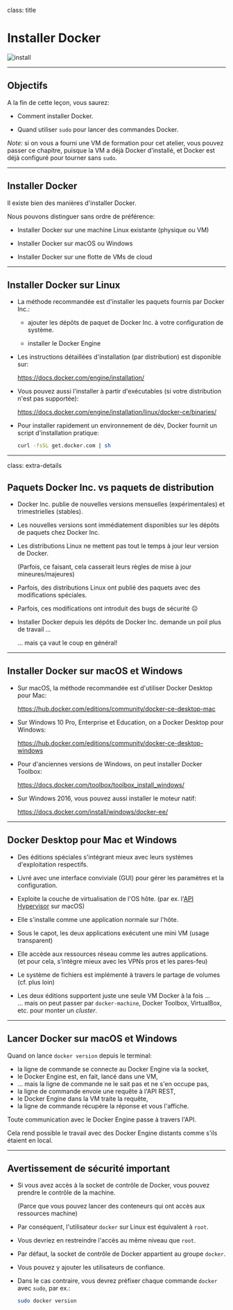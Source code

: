 
class: title

# Installer Docker

![install](images/title-installing-docker.jpg)

---

## Objectifs

A la fin de cette leçon, vous saurez:

* Comment installer Docker.

* Quand utiliser `sudo` pour lancer des commandes Docker.

*Note:* si on vous a fourni une VM de formation pour cet atelier,
vous pouvez passer ce chapitre, puisque la VM a déjà Docker
d'installé, et Docker est déjà configuré pour tourner sans `sudo`.

---

## Installer Docker

Il existe bien des manières d'installer Docker.

Nous pouvons distinguer sans ordre de préférence:

* Installer Docker sur une machine Linux existante (physique ou VM)

* Installer Docker sur macOS ou Windows

* Installer Docker sur une flotte de VMs de cloud

---

## Installer Docker sur Linux

* La méthode recommandée est d'installer les paquets fournis par Docker Inc.:

  - ajouter les dépôts de paquet de Docker Inc. à votre configuration de système.

  - installer le Docker Engine

* Les instructions détaillées d'installation (par distribution) est disponible sur:

  https://docs.docker.com/engine/installation/

* Vous pouvez aussi l'installer à partir d'exécutables (si votre distribution n'est pas supportée):

  https://docs.docker.com/engine/installation/linux/docker-ce/binaries/

* Pour installer rapidement un environnement de dév, Docker fournit un script d'installation pratique:

  ```bash
  curl -fsSL get.docker.com | sh
  ```

---

class: extra-details

## Paquets Docker Inc. vs paquets de distribution

* Docker Inc. publie de nouvelles versions mensuelles (expérimentales) et trimestrielles (stables).

* Les nouvelles versions sont immédiatement disponibles sur les dépôts de paquets chez Docker Inc.

* Les distributions Linux ne mettent pas tout le temps à jour leur version de Docker.

  (Parfois, ce faisant, cela casserait leurs règles de mise à jour mineures/majeures)

* Parfois, des distributions Linux ont publié des paquets avec des modifications spéciales.

* Parfois, ces modifications ont introduit des bugs de sécurité ☹

* Installer Docker depuis les dépôts de Docker Inc. demande un poil plus de travail …

  … mais ça vaut le coup en général!

---

## Installer Docker sur macOS et Windows

* Sur macOS, la méthode recommandée est d'utiliser Docker Desktop pour Mac:

  https://hub.docker.com/editions/community/docker-ce-desktop-mac

* Sur Windows 10 Pro, Enterprise et Education, on a Docker Desktop pour Windows:

  https://hub.docker.com/editions/community/docker-ce-desktop-windows

* Pour d'anciennes versions de Windows, on peut installer Docker Toolbox:

  https://docs.docker.com/toolbox/toolbox_install_windows/

* Sur Windows 2016, vous pouvez aussi installer le moteur natif:

  https://docs.docker.com/install/windows/docker-ee/

---

## Docker Desktop pour Mac et Windows

* Des éditions spéciales s'intégrant mieux avec leurs systèmes d'exploitation respectifs.

* Livré avec une interface conviviale (GUI) pour gérer les paramètres et la configuration.

* Exploite la couche de virtualisation de l'OS hôte. (par ex. l'[API Hypervisor](https://developer.apple.com/documentation/hypervisor) sur macOS)

* Elle s'installe comme une application normale sur l'hôte.

* Sous le capot, les deux applications exécutent une mini VM (usage transparent)

* Elle accède aux ressources réseau comme les autres applications.
  <br/>(et pour cela, s'intègre mieux avec les VPNs pros et les pares-feu)

* Le système de fichiers est implémenté à travers le partage de volumes (cf. plus loin)

* Les deux éditions supportent juste une seule VM Docker à la fois ...
  <br/>
  ... mais on peut passer par `docker-machine`, Docker Toolbox, VirtualBox, etc. pour monter un _cluster_.

---

## Lancer Docker sur macOS et Windows

Quand on lance `docker version` depuis le terminal:

* la ligne de commande se connecte au Docker Engine via la socket,
* le Docker Engine est, en fait, lancé dans une VM,
* ... mais la ligne de commande ne le sait pas et ne s'en occupe pas,
* la ligne de commande envoie une requête à l'API REST,
* le Docker Engine dans la VM traite la requête,
* la ligne de commande récupère la réponse et vous l'affiche.

Toute communication avec le Docker Engine passe à travers l'API.

Cela rend possible le travail avec des Docker Engine distants comme s'ils étaient en local.

---

## Avertissement de sécurité important

* Si vous avez accès à la socket de contrôle  de Docker, vous pouvez prendre le contrôle de la machine.

  (Parce que vous pouvez lancer des conteneurs qui ont accès aux ressources machine)

* Par conséquent, l'utilisateur `docker` sur Linux est équivalent à `root`.

* Vous devriez en restreindre l'accès au même niveau que `root`.

* Par défaut, la socket de contrôle de Docker appartient au groupe `docker`.

* Vous pouvez y ajouter les utilisateurs de confiance.

* Dans le cas contraire, vous devrez préfixer chaque commande `docker` avec `sudo`, par ex.:

  ```bash
  sudo docker version
  ```
